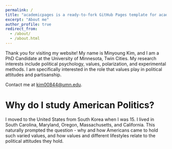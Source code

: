 ```yaml
---
permalink: /
title: "academicpages is a ready-to-fork GitHub Pages template for academic personal websites"
excerpt: "About me"
author_profile: true
redirect_from: 
  - /about/
  - /about.html
---
```


Thank you for visiting my website! 
My name is Minyoung Kim, and I am a PhD Candidate at the University of Minnesota, Twin Cities. My research interests include political psychology, values, polarization, and experimental methods. I am specifically interested in the role that values play in political attitudes and partisanship. 

Contact me at kim00844@umn.edu.

Why do I study American Politics? 
======
I moved to the United States from South Korea when I was 15. I lived in South Carolina, Maryland, Oregon, Massachusetts, and California. This naturally prompted the question - why and how Americans came to hold such varied values, and how values and different lifestyles relate to the political attitudes they hold. 
